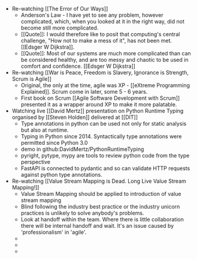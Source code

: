 - Re-watching [[The Error of Our Ways]]
	- Anderson's Law - I have yet to see any problem, however complicated, which, when you looked at it in the right way, did not become still more complicated.
	- [[Quote]]: I would therefore like to posit that computing's central challenge, "How not to make a mess of it", has not been met. [[Edsger W Dijkstra]].
	- [[Quote]]: Most of our systems are much more complicated than can be considered healthy, and are too messy and chaotic to be used in comfort and confidence. [[Edsger W Dijkstra]]
- Re-watching [[War is Peace, Freedom is Slavery, Ignorance is Strength, Scrum is Agile]]
	- Original, the only at the time, agile was XP - [[eXtreme Programming Explained]]. Scrum come in later, some 5 - 6 years.
	- First book on Scrum [[Agile Software Development with Scrum]] presented it as a wrapper around XP to make it more palatable.
- Watching live [[David Mertz]] presentation on Python Runtime Typing organised by [[Steven Holden]] delivered at [[DIT]]
	- Type annotations in python can be used not only for static analysis but also at runtime.
	- Typing in Python since 2014. Syntactically type annotations were permitted since Python 3.0
	- demo in github:DavidMertz/PythonRuntimeTyping
	- pyright, pytype, mypy are tools to review python code from the type perspective
	- FastAPI is connected to pydantic and so can validate HTTP requests against python type annotations.
- Re-watching [[Value Stream Mapping is Dead. Long Live Value Stream Mapping!]]
	- Value Stream Mapping should be applied to introduction of value stream mapping
	- Blind following the industry best practice or the industry unicorn practices is unlikely to solve anybody's problems.
	- Look at handoff within the team. Where there is little collaboration there will be internal handoff and wait. It's an issue caused by 'professionalism' in 'agile'.
	-
	-
	-